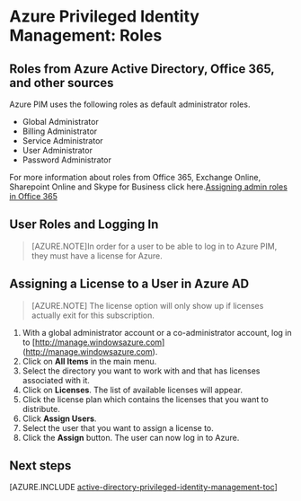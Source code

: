 <properties
   pageTitle="Azure Privileged Identity Management: Roles"
   description="Learn what roles are used for privileged identities with the Azure Privileged Identity Management extension."
   services="active-directory"
   documentationCenter=""
   authors="IHenkel"
   manager="stevenpo"
   editor=""/>

<tags
   ms.service="na"
   ms.devlang="na"
   ms.topic="article"
   ms.tgt_pltfrm="na"
   ms.workload="identity"
   ms.date="09/21/2015"
   ms.author="inhenk"/>

# Azure Privileged Identity Management: Roles

<!-- **PLACEHOLDER: Need description of how this works. Azure PIM uses roles from MSODS objects.**-->

## Roles from Azure Active Directory, Office 365, and other sources

Azure PIM uses the following roles as default administrator roles.

- Global Administrator
- Billing Administrator
- Service Administrator
- User Administrator
- Password Administrator

For more information about roles from Office 365, Exchange Online, Sharepoint Online and Skype for Business click here.[Assigning admin roles in Office 365](https://support.office.com/en-us/article/Assigning-admin-roles-in-Office-365-eac4d046-1afd-4f1a-85fc-8219c79e1504?ui=en-US&rs=en-US&ad=US)

<!--**PLACEHOLDER: The above article may not be the one we want since PIM gets roles from places other that Office 365**-->


<!-- ## The PIM Security Administrator Role **PLACEHOLDER: Need description of the Security Administrator role.**-->

## User Roles and Logging In
> [AZURE.NOTE]In order for a user to be able to log in to Azure PIM, they must have a license for Azure.

## Assigning a License to a User in Azure AD

> [AZURE.NOTE] The license option will only show up if licenses actually exit for this subscription.

1. With a global administrator account or a co-administrator account, log in to [http://manage.windowsazure.com] (http://manage.windowsazure.com).
2. Click on **All Items** in the main menu.
3. Select the directory you want to work with and that has licenses associated with it.
4. Click on **Licenses**. The list of available licenses will appear.
5. Click the license plan which contains the licenses that you want to distribute.
6. Click **Assign Users**.
7. Select the user that you want to assign a license to.
8. Click the **Assign** button.  The user can now log in to Azure.

<!--Every topic should have next steps and links to the next logical set of content to keep the customer engaged-->
## Next steps
[AZURE.INCLUDE [active-directory-privileged-identity-management-toc](../../includes/active-directory-privileged-identity-management-toc.md)]
